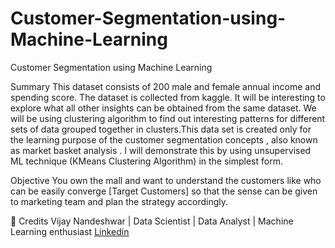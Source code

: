 # Customer-Segmentation-using-Machine-Learning
Customer Segmentation using Machine Learning


Summary
This dataset consists of 200 male and female annual income and spending score. The dataset is collected from kaggle. It will be interesting to explore what all other insights can be obtained from the same dataset. We will be using clustering algorithm to find out interesting patterns for different sets of data grouped together in clusters.This data set is created only for the learning purpose of the customer segmentation concepts , also known as market basket analysis . I will demonstrate this by using unsupervised ML technique (KMeans Clustering Algorithm) in the simplest form.


Objective
You own the mall and want to understand the customers like who can be easily converge [Target Customers] so that the sense can be given to marketing team and plan the strategy accordingly.


📜 Credits
Vijay Nandeshwar | Data Scientist | Data Analyst | Machine Learning enthusiast
[Linkedin](https://www.linkedin.com/in/vijaynandeshwar)
